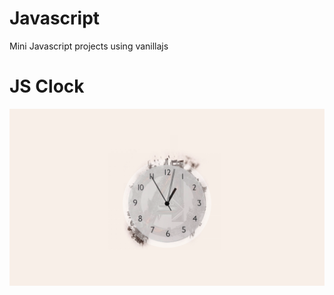 # Javascript

Mini Javascript projects using vanillajs

# JS Clock

![Image of Clock](https://github.com/ajay-vish/Javascript/blob/main/JS%20Clock/images/JavaScript%20Clock.png)
